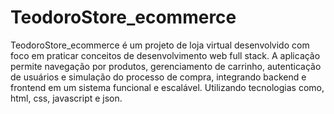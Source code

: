 # TeodoroStore_ecommerce
TeodoroStore_ecommerce é um projeto de loja virtual desenvolvido com foco em praticar conceitos de desenvolvimento web full stack. A aplicação permite navegação por produtos, gerenciamento de carrinho, autenticação de usuários e simulação do processo de compra, integrando backend e frontend em um sistema funcional e escalável. Utilizando tecnologias como, html, css, javascript e json.
